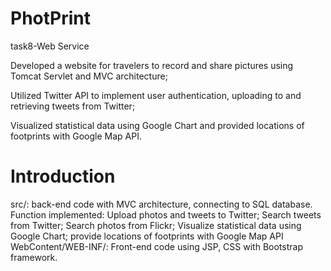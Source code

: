 # PhotPrint
task8-Web Service



Developed a website for travelers to record and share pictures using Tomcat Servlet and MVC architecture;

Utilized Twitter API to implement user authentication, uploading to and retrieving tweets from Twitter;

Visualized statistical data using Google Chart and provided locations of footprints with Google Map API.


# Introduction
src/: back-end code with MVC architecture, connecting to SQL database.
      Function implemented: Upload photos and tweets to Twitter; Search tweets from Twitter; Search photos from Flickr;
                        Visualize statistical data using Google Chart; provide locations of footprints with Google Map API
WebContent/WEB-INF/: Front-end code using JSP, CSS with Bootstrap framework.
